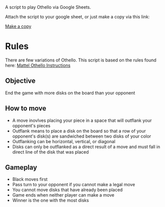 A script to play Othello via Google Sheets.

Attach the script to your google sheet, or just make a copy via this link:

[Make a copy](https:docs.google.com/spreadsheets/d/1h9ADZSWxwvf_JxjvsctTlarKNEdTQVn5b5jOtsvZZsg/copy)

# Rules 
There are few variations of Othello. This script is based on the rules found here: [Mattel Othello Instructions](https:service.mattel.com/instruction_sheets/T8130-Eng.pdf)

## Objective
End the game with more disks on the board than your opponent

## How to move
- A move inovlves placing your piece in a space that will outflank your opponent's pieces 
- Outflank means to place a disk on the board so that a row of your opponent's disk(s) are sandwiched between two disks of your color 
- Outflanking can be horizontal, vertical, or diagonal
- Disks can only be outflanked as a direct result of a move and must fall in direct line of the disk that was placed 

## Gameplay
- Black moves first 
- Pass turn to your opponent if you cannot make a legal move 
- You cannot move disks that have already been placed 
- Game ends when neither player can make a move 
- Winner is the one with the most disks
